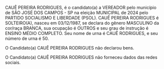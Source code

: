 CAUÊ PEREIRA RODRIGUES, é o candidato(a) a VEREADOR pelo município de SÃO JOSÉ DOS CAMPOS - SP na eleição MUNICIPAL de 2024 pelo PARTIDO SOCIALISMO E LIBERDADE (PSOL). CAUÊ PEREIRA RODRIGUES é SOLTEIRO(A), nasceu em 03/12/1987, se declara do gênero MASCULINO da cor/raça BRANCA, sua ocupação é OUTROS e seu grau de instrução é ENSINO MÉDIO COMPLETO. Seu nome de urna é CAUÊ RODRIGUES, e seu número de urna é 50.

O Candidato(a) CAUÊ PEREIRA RODRIGUES não declarou bens.


O Candidato(a) CAUÊ PEREIRA RODRIGUES não forneceu dados das redes sociais.